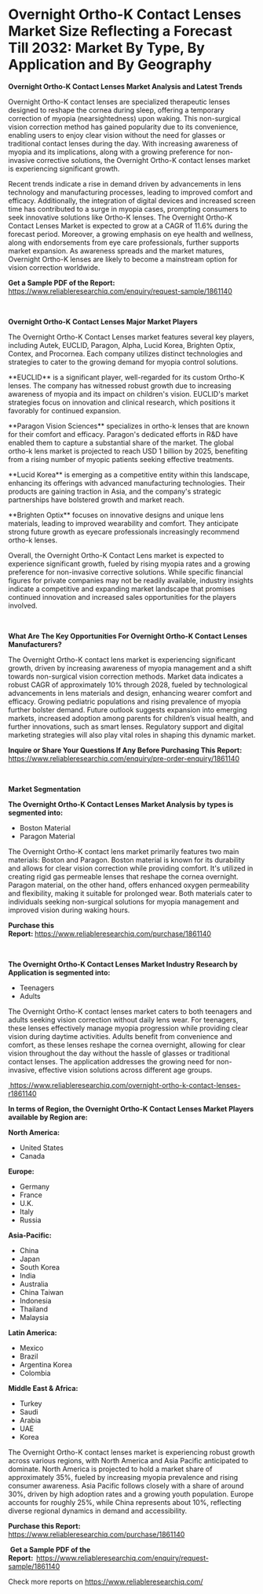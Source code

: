 <p><h1>Overnight Ortho-K Contact Lenses Market Size Reflecting a Forecast Till 2032: Market By Type, By Application and By Geography</h1></p><p><strong>Overnight Ortho-K Contact Lenses Market Analysis and Latest Trends</strong></p>
<p><p>Overnight Ortho-K contact lenses are specialized therapeutic lenses designed to reshape the cornea during sleep, offering a temporary correction of myopia (nearsightedness) upon waking. This non-surgical vision correction method has gained popularity due to its convenience, enabling users to enjoy clear vision without the need for glasses or traditional contact lenses during the day. With increasing awareness of myopia and its implications, along with a growing preference for non-invasive corrective solutions, the Overnight Ortho-K contact lenses market is experiencing significant growth.</p><p>Recent trends indicate a rise in demand driven by advancements in lens technology and manufacturing processes, leading to improved comfort and efficacy. Additionally, the integration of digital devices and increased screen time has contributed to a surge in myopia cases, prompting consumers to seek innovative solutions like Ortho-K lenses. The Overnight Ortho-K Contact Lenses Market is expected to grow at a CAGR of 11.6% during the forecast period. Moreover, a growing emphasis on eye health and wellness, along with endorsements from eye care professionals, further supports market expansion. As awareness spreads and the market matures, Overnight Ortho-K lenses are likely to become a mainstream option for vision correction worldwide.</p></p>
<p><strong>Get a Sample PDF of the Report:&nbsp;</strong> <a href="https://www.reliableresearchiq.com/enquiry/request-sample/1861140?utm_campaign=1082&utm_medium=2&utm_source=Github&utm_content=ia&utm_term=10022025&utm_id=overnight-ortho-k-contact-lenses">https://www.reliableresearchiq.com/enquiry/request-sample/1861140</a></p>
<p>&nbsp;</p>
<p><strong>Overnight Ortho-K Contact Lenses Major Market Players</strong></p>
<p><p>The Overnight Ortho-K Contact Lenses market features several key players, including Autek, EUCLID, Paragon, Alpha, Lucid Korea, Brighten Optix, Contex, and Procornea. Each company utilizes distinct technologies and strategies to cater to the growing demand for myopia control solutions.</p><p>**EUCLID** is a significant player, well-regarded for its custom Ortho-K lenses. The company has witnessed robust growth due to increasing awareness of myopia and its impact on children's vision. EUCLID's market strategies focus on innovation and clinical research, which positions it favorably for continued expansion.</p><p>**Paragon Vision Sciences** specializes in ortho-k lenses that are known for their comfort and efficacy. Paragon's dedicated efforts in R&D have enabled them to capture a substantial share of the market. The global ortho-k lens market is projected to reach USD 1 billion by 2025, benefiting from a rising number of myopic patients seeking effective treatments.</p><p>**Lucid Korea** is emerging as a competitive entity within this landscape, enhancing its offerings with advanced manufacturing technologies. Their products are gaining traction in Asia, and the company's strategic partnerships have bolstered growth and market reach.</p><p>**Brighten Optix** focuses on innovative designs and unique lens materials, leading to improved wearability and comfort. They anticipate strong future growth as eyecare professionals increasingly recommend ortho-k lenses.</p><p>Overall, the Overnight Ortho-K Contact Lens market is expected to experience significant growth, fueled by rising myopia rates and a growing preference for non-invasive corrective solutions. While specific financial figures for private companies may not be readily available, industry insights indicate a competitive and expanding market landscape that promises continued innovation and increased sales opportunities for the players involved.</p></p>
<p>&nbsp;</p>
<p><strong>What Are The Key Opportunities For Overnight Ortho-K Contact Lenses Manufacturers?</strong></p>
<p><p>The Overnight Ortho-K contact lens market is experiencing significant growth, driven by increasing awareness of myopia management and a shift towards non-surgical vision correction methods. Market data indicates a robust CAGR of approximately 10% through 2028, fueled by technological advancements in lens materials and design, enhancing wearer comfort and efficacy. Growing pediatric populations and rising prevalence of myopia further bolster demand. Future outlook suggests expansion into emerging markets, increased adoption among parents for children’s visual health, and further innovations, such as smart lenses. Regulatory support and digital marketing strategies will also play vital roles in shaping this dynamic market.</p></p>
<p><strong>Inquire or Share Your Questions If Any Before Purchasing This Report:</strong> <a href="https://www.reliableresearchiq.com/enquiry/pre-order-enquiry/1861140?utm_campaign=1082&utm_medium=2&utm_source=Github&utm_content=ia&utm_term=10022025&utm_id=overnight-ortho-k-contact-lenses">https://www.reliableresearchiq.com/enquiry/pre-order-enquiry/1861140</a></p>
<p>&nbsp;</p>
<p><strong>Market Segmentation</strong></p>
<p><strong>The Overnight Ortho-K Contact Lenses Market Analysis by types is segmented into:</strong></p>
<p><ul><li>Boston Material</li><li>Paragon Material</li></ul></p>
<p><p>The Overnight Ortho-K contact lens market primarily features two main materials: Boston and Paragon. Boston material is known for its durability and allows for clear vision correction while providing comfort. It's utilized in creating rigid gas permeable lenses that reshape the cornea overnight. Paragon material, on the other hand, offers enhanced oxygen permeability and flexibility, making it suitable for prolonged wear. Both materials cater to individuals seeking non-surgical solutions for myopia management and improved vision during waking hours.</p></p>
<p><strong>Purchase this Report:&nbsp;</strong><a href="https://www.reliableresearchiq.com/purchase/1861140?utm_campaign=1082&utm_medium=2&utm_source=Github&utm_content=ia&utm_term=10022025&utm_id=overnight-ortho-k-contact-lenses">https://www.reliableresearchiq.com/purchase/1861140</a></p>
<p>&nbsp;</p>
<p><strong>The Overnight Ortho-K Contact Lenses Market Industry Research by Application is segmented into:</strong></p>
<p><ul><li>Teenagers</li><li>Adults</li></ul></p>
<p><p>The Overnight Ortho-K contact lenses market caters to both teenagers and adults seeking vision correction without daily lens wear. For teenagers, these lenses effectively manage myopia progression while providing clear vision during daytime activities. Adults benefit from convenience and comfort, as these lenses reshape the cornea overnight, allowing for clear vision throughout the day without the hassle of glasses or traditional contact lenses. The application addresses the growing need for non-invasive, effective vision solutions across different age groups.</p></p>
<p><a href="https://www.reliableresearchiq.com/overnight-ortho-k-contact-lenses-r1861140?utm_campaign=1082&utm_medium=2&utm_source=Github&utm_content=ia&utm_term=10022025&utm_id=overnight-ortho-k-contact-lenses">&nbsp;https://www.reliableresearchiq.com/overnight-ortho-k-contact-lenses-r1861140</a></p>
<p><strong>In terms of Region, the Overnight Ortho-K Contact Lenses Market Players available by Region are:</strong></p>
<p>
    <p> <strong> North America: </strong>
        <ul>
            <li>United States</li>
            <li>Canada</li>
        </ul>
        </p> 
    <p> <strong> Europe: </strong>
        <ul>
            <li>Germany</li>
            <li>France</li>
            <li>U.K.</li>
            <li>Italy</li>
            <li>Russia</li>
        </ul>
        </p> 
    <p> <strong> Asia-Pacific: </strong>
        <ul>
            <li>China</li>
            <li>Japan</li>
            <li>South Korea</li>
            <li>India</li>
            <li>Australia</li>
            <li>China Taiwan</li>
            <li>Indonesia</li>
            <li>Thailand</li>
            <li>Malaysia</li>
        </ul>
        </p> 
    <p> <strong> Latin America: </strong>
        <ul>
            <li>Mexico</li>
            <li>Brazil</li>
            <li>Argentina Korea</li>
            <li>Colombia</li>
        </ul>
        </p> 
    <p> <strong> Middle East & Africa: </strong>
        <ul>
            <li>Turkey</li>
            <li>Saudi</li>
            <li>Arabia</li>
            <li>UAE</li>
            <li>Korea</li>
        </ul>
    </p>
    </p>
<p><p>The Overnight Ortho-K contact lenses market is experiencing robust growth across various regions, with North America and Asia Pacific anticipated to dominate. North America is projected to hold a market share of approximately 35%, fueled by increasing myopia prevalence and rising consumer awareness. Asia Pacific follows closely with a share of around 30%, driven by high adoption rates and a growing youth population. Europe accounts for roughly 25%, while China represents about 10%, reflecting diverse regional dynamics in demand and accessibility.</p></p>
<p><strong>Purchase this Report: </strong><a href="https://www.reliableresearchiq.com/purchase/1861140?utm_campaign=1082&utm_medium=2&utm_source=Github&utm_content=ia&utm_term=10022025&utm_id=overnight-ortho-k-contact-lenses">https://www.reliableresearchiq.com/purchase/1861140</a></p>
<p>&nbsp;<strong>Get a Sample PDF of the Report:&nbsp;&nbsp;</strong><a href="https://www.reliableresearchiq.com/enquiry/request-sample/1861140?utm_campaign=1082&utm_medium=2&utm_source=Github&utm_content=ia&utm_term=10022025&utm_id=overnight-ortho-k-contact-lenses">https://www.reliableresearchiq.com/enquiry/request-sample/1861140</a></p>
<p><strong></strong></p>
<p>Check more reports on <a href="https://www.reliableresearchiq.com/?utm_campaign=1082&utm_medium=2&utm_source=Github&utm_content=ia&utm_term=10022025&utm_id=overnight-ortho-k-contact-lenses">https://www.reliableresearchiq.com/</a></p>